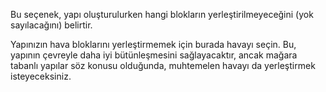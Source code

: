 Bu seçenek, yapı oluşturulurken hangi blokların yerleştirilmeyeceğini (yok sayılacağını) belirtir.

Yapınızın hava bloklarını yerleştirmemek için burada havayı seçin. Bu, yapının çevreyle daha iyi bütünleşmesini sağlayacaktır, ancak mağara tabanlı yapılar söz konusu olduğunda, muhtemelen havayı da yerleştirmek isteyeceksiniz.